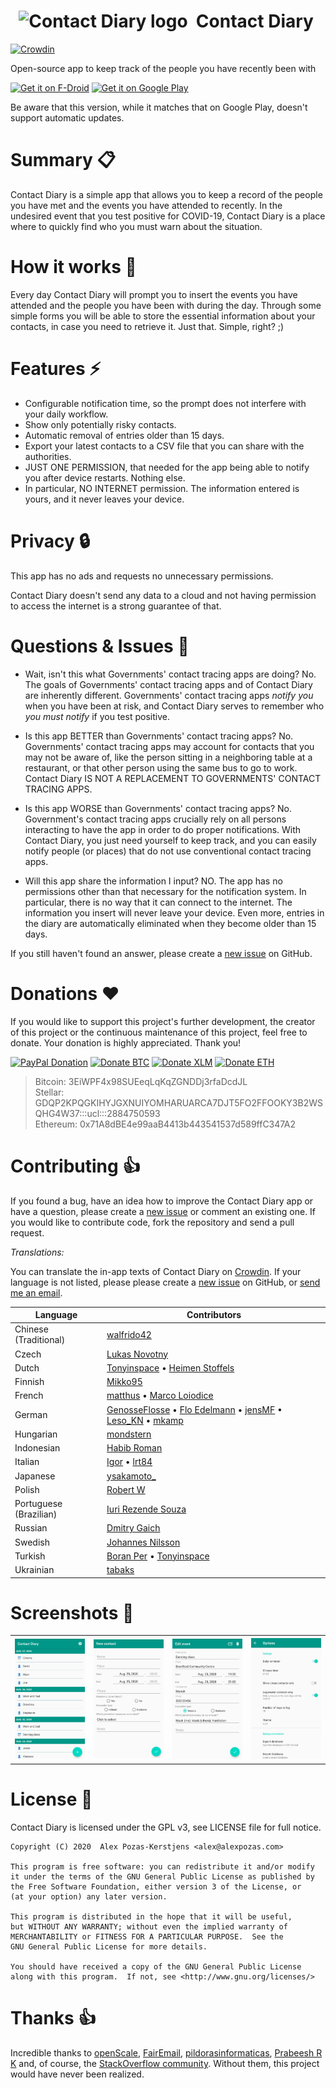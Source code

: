 &nbsp; <img src="https://github.com/apozas/contactdiary/blob/master/fastlane/metadata/android/en-US/images/icon.png" alt="Contact Diary logo" height="60"/> &nbsp;Contact Diary
=========
[![Crowdin](https://badges.crowdin.net/contactdiary/localized.svg)](https://crowdin.com/project/contactdiary)

Open-source app to keep track of the people you have recently been with

<a href="https://f-droid.org/repository/browse/?fdid=com.apozas.contactdiary" target="_blank"><img src="https://f-droid.org/badge/get-it-on.png" alt="Get it on F-Droid" height="80"/></a> <a href="https://play.google.com/store/apps/details?id=com.apozas.contactdiary" target="_blank"><img src="https://play.google.com/intl/en_us/badges/images/generic/en-play-badge.png" alt="Get it on Google Play" height="80"/></a>

Be aware that this version, while it matches that on Google Play, doesn't support automatic updates.

# Summary :clipboard:

Contact Diary is a simple app that allows you to keep a record of the people you have met and the events you have attended to recently. In the undesired event that you test positive for COVID-19, Contact Diary is a place where to quickly find who you must warn about the situation.

# How it works :hammer:
Every day Contact Diary will prompt you to insert the events you have attended and the people you have been with during the day. Through some simple forms you will be able to store the essential information about your contacts, in case you need to retrieve it. Just that. Simple, right? ;)

# Features :zap:
- Configurable notification time, so the prompt does not interfere with your daily workflow.
- Show only potentially risky contacts.
- Automatic removal of entries older than 15 days.
- Export your latest contacts to a CSV file that you can share with the authorities.
- JUST ONE PERMISSION, that needed for the app being able to notify you after device restarts. Nothing else.
- In particular, NO INTERNET permission. The information entered is yours, and it never leaves your device.

# Privacy :lock:
This app has no ads and requests no unnecessary permissions.

Contact Diary doesn't send any data to a cloud and not having permission to access the internet is a strong guarantee of that.

# Questions & Issues :thinking:

- Wait, isn't this what Governments' contact tracing apps are doing?
No. The goals of Governments' contact tracing apps and of Contact Diary are inherently different. Governments' contact tracing apps _notify you_ when you have been at risk, and Contact Diary serves to remember who _you must notify_ if you test positive.

- Is this app BETTER than Governments' contact tracing apps?
No. Governments' contact tracing apps may account for contacts that you may not be aware of, like the person sitting in a neighboring table at a restaurant, or that other person using the same bus to go to work. Contact Diary IS NOT A REPLACEMENT TO GOVERNMENTS' CONTACT TRACING APPS.

- Is this app WORSE than Governments' contact tracing apps?
No. Government's contact tracing apps crucially rely on all persons interacting to have the app in order to do proper notifications. With Contact Diary, you just need yourself to keep track, and you can easily notify people (or places) that do not use conventional contact tracing apps.

- Will this app share the information I input?
NO. The app has no permissions other than that necessary for the notification system. In particular, there is no way that it can connect to the internet. The information you insert will never leave your device. Even more, entries in the diary are automatically eliminated when they become older than 15 days.

If you still haven't found an answer, please create a [new issue](https://github.com/apozas/contactdiary/issues/new/choose) on GitHub.

# Donations :heart:

If you would like to support this project's further development, the creator of this project or the continuous maintenance of this project, feel free to donate. Your donation is highly appreciated. Thank you!

[![PayPal Donation](https://www.paypalobjects.com/en_US/DK/i/btn/btn_donateCC_LG.gif)](https://paypal.me/apozasker)
<a href="bitcoin:3EiWPF4x98SUEeqLqKqZGNDDj3rfaDcdJL"><img src="https://drive.google.com/uc?export=view&id=1UCywyTVUW_hCPpU9y4LXqN5_MRd7vYT8" width="100" height="auto" title="Donate BTC" /></a>
<a href="web+stellar:pay?destination=GDQP2KPQGKIHYJGXNUIYOMHARUARCA7DJT5FO2FFOOKY3B2WSQHG4W37&memo=2884750593&memo_type=MEMO_ID"><img src="https://drive.google.com/uc?export=view&id=12juczJtFzWjthH56kdvpM43Y21ftEnIj" width="100" height="auto" title="Donate XLM" /></a>
<a href="ethereum:0x71A8dBE4e99aaB4413b443541537d589ffC347A2"><img src="https://drive.google.com/uc?export=view&id=1AWo3ZVxd3p4BlZDMc7W-jwc-1aSVQ3d6" width="100" height="auto" title="Donate ETH" /></a>
  
> Bitcoin: 3EiWPF4x98SUEeqLqKqZGNDDj3rfaDcdJL<br>Stellar: GDQP2KPQGKIHYJGXNUIYOMHARUARCA7DJT5FO2FFOOKY3B2WSQHG4W37:::ucl:::2884750593<br>Ethereum: 0x71A8dBE4e99aaB4413b443541537d589ffC347A2

# Contributing :+1:

If you found a bug, have an idea how to improve the Contact Diary app or have a question, please create a [new issue](https://github.com/apozas/contactdiary/issues/new/choose) or comment an existing one. If you would like to contribute code, fork the repository and send a pull request.

_Translations:_

You can translate the in-app texts of Contact Diary on [Crowdin](https://crwd.in/contactdiary). If your language is not listed, please please create a [new issue](https://github.com/apozas/contactdiary/issues/new/choose) on GitHub, or [send me an email](mailto:contactdiary@alexpozas.com).

| Language | Contributors |
|----------|--------------|
| Chinese (Traditional) | [walfrido42](https://crowdin.com/profile/walfrido42) |
| Czech | [Lukas Novotny](https://forum.xda-developers.com/m/novas78.7100773) |
| Dutch | [Tonyinspace](https://crowdin.com/profile/Tonyinspace) &bull; [Heimen Stoffels](https://github.com/Vistaus) |
| Finnish | [Mikko95](https://crowdin.com/profile/Mikko95) |
| French | [matthus](https://crowdin.com/profile/matthus) &bull; [Marco Loiodice](https://crowdin.com/profile/adaok) |
| German | [GenosseFlosse](https://github.com/GenosseFlosse) &bull; [Flo Edelmann](https://github.com/FloEdelmann) &bull; [jensMF](https://crowdin.com/profile/jensMF) &bull; [Leso_KN](https://github.com/leso-kn) &bull; [mkamp](https://crowdin.com/profile/mkamp) |
| Hungarian | [mondstern](https://github.com/mondlicht-und-sterne) |
| Indonesian | [Habib Roman](https://github.com/hexatester) |
| Italian | [Igor](https://github.com/igor-cali) &bull; [lrt84](https://crowdin.com/profile/lrt84) |
| Japanese | [ysakamoto_](https://crowdin.com/profile/ysakamoto_) |
| Polish | [Robert W](https://crowdin.com/profile/wasikr7) |
| Portuguese (Brazilian) | [Iuri Rezende Souza](https://github.com/riuri) |
| Russian | [Dmitry Gaich](https://gaichtranslations.ru) |
| Swedish | [Johannes Nilsson](https://github.com/nlssn) |
| Turkish | [Boran Per](https://crowdin.com/profile/perboran) &bull; [Tonyinspace](https://crowdin.com/profile/Tonyinspace) |
| Ukrainian | [tabaks](https://github.com/tabaks) |

# Screenshots :eyes:

<table>
  <tr>
    <th>
        <a href="fastlane/metadata/android/en-US/images/phoneScreenshots/1.jpg" target="_blank">
        <img src='fastlane/metadata/android/en-US/images/phoneScreenshots/1.jpg' width='200px' alt='image missing' /> </a>
    </th>
    <th>
        <a href="fastlane/metadata/android/en-US/images/phoneScreenshots/2.jpg" target="_blank">
        <img src='fastlane/metadata/android/en-US/images/phoneScreenshots/2.jpg' width='200px' alt='image missing' /> </a>
    </th>
    <th>
        <a href="fastlane/metadata/android/en-US/images/phoneScreenshots/3.jpg" target="_blank">
        <img src='fastlane/metadata/android/en-US/images/phoneScreenshots/3.jpg' width='200px' alt='image missing' /> </a>
    </th>
    <th>
        <a href="fastlane/metadata/android/en-US/images/phoneScreenshots/4.jpg" target="_blank">
        <img src='fastlane/metadata/android/en-US/images/phoneScreenshots/4.jpg' width='200px' alt='image missing' /> </a>
    </th>
  </tr>
</table>

# License :page_facing_up:

Contact Diary is licensed under the GPL v3, see LICENSE file for full notice.

    Copyright (C) 2020  Alex Pozas-Kerstjens <alex@alexpozas.com>
    
    This program is free software: you can redistribute it and/or modify
    it under the terms of the GNU General Public License as published by
    the Free Software Foundation, either version 3 of the License, or
    (at your option) any later version.

    This program is distributed in the hope that it will be useful,
    but WITHOUT ANY WARRANTY; without even the implied warranty of
    MERCHANTABILITY or FITNESS FOR A PARTICULAR PURPOSE.  See the
    GNU General Public License for more details.

    You should have received a copy of the GNU General Public License
    along with this program.  If not, see <http://www.gnu.org/licenses/>

# Thanks :thumbsup:

Incredible thanks to [openScale](https://github.com/oliexdev/openScale), [FairEmail](https://github.com/M66B/FairEmail/), [pildorasinformaticas](https://www.youtube.com/channel/UCdulIs-x_xrRd1ezwJZR9ww), [Prabeesh R K](https://www.youtube.com/channel/UCfQkNueQenRQQ1NnCBe6eQQ) and, of course, the [StackOverflow community](https://www.stackoverflow.com). Without them, this project would have never been realized.	
